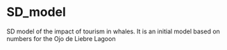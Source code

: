 # SD_model
SD model of the impact of tourism in whales. It is an initial model based on numbers for the Ojo de Liebre Lagoon
